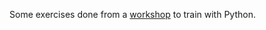 Some exercises done from a [workshop](https://github.com/RogerNoel/Python_workshop) to train with Python.